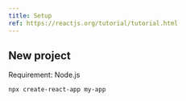 ```yaml
---
title: Setup
ref: https://reactjs.org/tutorial/tutorial.html
---
```


## New project

Requirement: Node.js

```shell
npx create-react-app my-app
```
